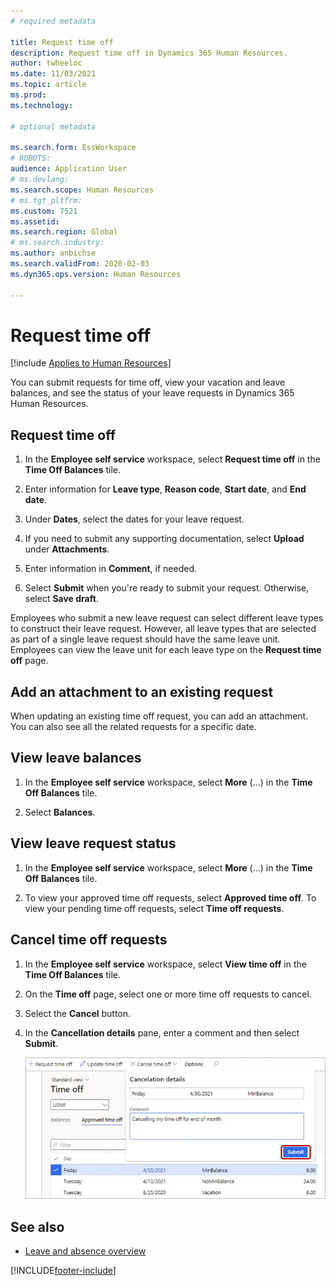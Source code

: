 ```yaml
---
# required metadata

title: Request time off
description: Request time off in Dynamics 365 Human Resources.
author: twheeloc
ms.date: 11/03/2021
ms.topic: article
ms.prod: 
ms.technology: 

# optional metadata

ms.search.form: EssWorkspace
# ROBOTS: 
audience: Application User
# ms.devlang: 
ms.search.scope: Human Resources
# ms.tgt_pltfrm: 
ms.custom: 7521
ms.assetid: 
ms.search.region: Global
# ms.search.industry: 
ms.author: anbichse
ms.search.validFrom: 2020-02-03
ms.dyn365.ops.version: Human Resources

---
```


# Request time off

[!include [Applies to Human Resources](../includes/applies-to-hr.md)]

You can submit requests for time off, view your vacation and leave balances, and see the status of your leave requests in Dynamics 365 Human Resources.

## Request time off

1. In the **Employee self service** workspace, select **Request time off** in the **Time Off Balances** tile.

2. Enter information for **Leave type**, **Reason code**, **Start date**, and **End date**.

3. Under **Dates**, select the dates for your leave request.

4. If you need to submit any supporting documentation, select **Upload** under **Attachments**.

5. Enter information in **Comment**, if needed.

6. Select **Submit** when you're ready to submit your request. Otherwise, select **Save draft**.

Employees who submit a new leave request can select different leave types to construct their leave request. However, all leave types that are selected as part of a single leave request should have the same leave unit. Employees can view the leave unit for each leave type on the **Request time off** page.

## Add an attachment to an existing request

When updating an existing time off request, you can add an attachment. You can also see all the related requests for a specific date.

## View leave balances

1. In the **Employee self service** workspace, select **More** (...) in the **Time Off Balances** tile.

2. Select **Balances**.

## View leave request status

1. In the **Employee self service** workspace, select **More** (...) in the **Time Off Balances** tile.

2. To view your approved time off requests, select **Approved time off**. To view your pending time off requests, select **Time off requests**.

## Cancel time off requests

1. In the **Employee self service** workspace, select **View time off** in the **Time Off Balances** tile.

2. On the **Time off** page, select one or more time off requests to cancel.

3. Select the **Cancel** button.

4. In the **Cancellation details** pane, enter a comment and then select **Submit**.

   ![Cancel leave request.](media/hr-leave-and-absence-cancel.png)

## See also

- [Leave and absence overview](hr-leave-and-absence-overview.md)


[!INCLUDE[footer-include](../includes/footer-banner.md)]
